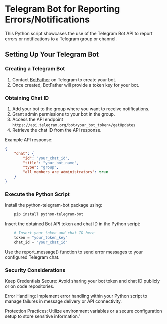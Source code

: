 # Telegram Bot for Reporting Errors/Notifications

This Python script showcases the use of the Telegram Bot API to report errors or notifications to a Telegram group or channel.

## Setting Up Your Telegram Bot

### Creating a Telegram Bot

1. Contact [BotFather](https://telegram.me/BotFather "Talk to BotFather") on Telegram to create your bot.
2. Once created, BotFather will provide a token key for your bot.

### Obtaining Chat ID

1. Add your bot to the group where you want to receive notifications.
2. Grant admin permissions to your bot in the group.
3. Access the API endpoint `https://api.telegram.org/bot<your_bot_token>/getUpdates`
4. Retrieve the chat ID from the API response.

Example API response:
```json
{
    "chat": {
        "id": "your_chat_id",
        "title": "your_bot_name",
        "type": "group",
        "all_members_are_administrators": true
    }
}
```

### Execute the Python Script

Install the python-telegram-bot package using:

```bash
    pip install python-telegram-bot
```
Insert the obtained Bot API token and chat ID in the Python script:

```python
    # Insert your token and chat ID here
    token = "your_token_key"
    chat_id = "your_chat_id"
```
Use the report_message() function to send error messages to your configured Telegram chat.

### Security Considerations

Keep Credentials Secure: Avoid sharing your bot token and chat ID publicly or on code repositories.

Error Handling: Implement error handling within your Python script to manage failures in message delivery or API connectivity.

Protection Practices: Utilize environment variables or a secure configuration setup to store sensitive information."
